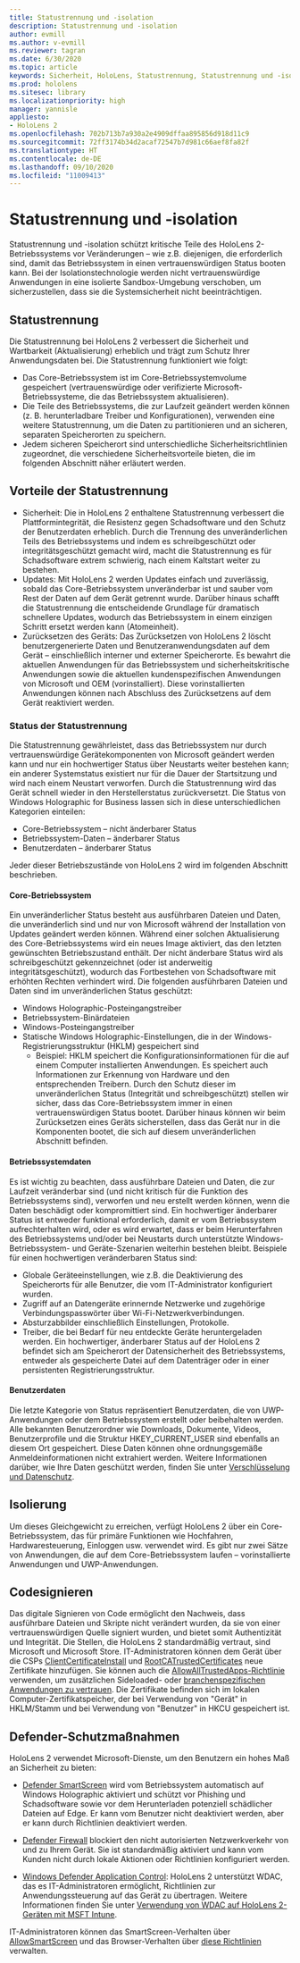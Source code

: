 ```yaml
---
title: Statustrennung und -isolation
description: Statustrennung und -isolation
author: evmill
ms.author: v-evmill
ms.reviewer: tagran
ms.date: 6/30/2020
ms.topic: article
keywords: Sicherheit, HoloLens, Statustrennung, Statustrennung und -isolation, HoloLens 2, HoloLens2 Sicherheit, Sicherheitsübersicht, Sicherheitsarchitektur, Architektur, HoloLens 2-Architektur
ms.prod: hololens
ms.sitesec: library
ms.localizationpriority: high
manager: yannisle
appliesto:
- HoloLens 2
ms.openlocfilehash: 702b713b7a930a2e4909dffaa895856d918d11c9
ms.sourcegitcommit: 72ff3174b34d2acaf72547b7d981c66aef8fa82f
ms.translationtype: HT
ms.contentlocale: de-DE
ms.lasthandoff: 09/10/2020
ms.locfileid: "11009413"
---
```

# Statustrennung und -isolation

Statustrennung und -isolation schützt kritische Teile des HoloLens 2-Betriebssystems vor Veränderungen – wie z.B. diejenigen, die erforderlich sind, damit das Betriebssystem in einen vertrauenswürdigen Status booten kann. Bei der Isolationstechnologie werden nicht vertrauenswürdige Anwendungen in eine isolierte Sandbox-Umgebung verschoben, um sicherzustellen, dass sie die Systemsicherheit nicht beeinträchtigen.

## Statustrennung

Die Statustrennung bei HoloLens 2 verbessert die Sicherheit und Wartbarkeit (Aktualisierung) erheblich und trägt zum Schutz Ihrer Anwendungsdaten bei.  Die Statustrennung funktioniert wie folgt:
  * Das Core-Betriebssystem ist im Core-Betriebssystemvolume gespeichert (vertrauenswürdige oder verifizierte Microsoft-Betriebssysteme, die das Betriebssystem aktualisieren).
  * Die Teile des Betriebssystems, die zur Laufzeit geändert werden können (z. B. herunterladbare Treiber und Konfigurationen), verwenden eine weitere Statustrennung, um die Daten zu partitionieren und an sicheren, separaten Speicherorten zu speichern.
  * Jedem sicheren Speicherort sind unterschiedliche Sicherheitsrichtlinien zugeordnet, die verschiedene Sicherheitsvorteile bieten, die im folgenden Abschnitt näher erläutert werden.

## Vorteile der Statustrennung

  * Sicherheit: Die in HoloLens 2 enthaltene Statustrennung verbessert die Plattformintegrität, die Resistenz gegen Schadsoftware und den Schutz der Benutzerdaten erheblich. Durch die Trennung des unveränderlichen Teils des Betriebssystems und indem es schreibgeschützt oder integritätsgeschützt gemacht wird, macht die Statustrennung es für Schadsoftware extrem schwierig, nach einem Kaltstart weiter zu bestehen. 
  * Updates: Mit HoloLens 2 werden Updates einfach und zuverlässig, sobald das Core-Betriebssystem unveränderbar ist und sauber vom Rest der Daten auf dem Gerät getrennt wurde.  Darüber hinaus schafft die Statustrennung die entscheidende Grundlage für dramatisch schnellere Updates, wodurch das Betriebssystem in einem einzigen Schritt ersetzt werden kann (Atomeinheit).
  * Zurücksetzen des Geräts: Das Zurücksetzen von HoloLens 2 löscht benutzergenerierte Daten und Benutzeranwendungsdaten auf dem Gerät – einschließlich interner und externer Speicherorte. Es bewahrt die aktuellen Anwendungen für das Betriebssystem und sicherheitskritische Anwendungen sowie die aktuellen kundenspezifischen Anwendungen von Microsoft und OEM (vorinstalliert). Diese vorinstallierten Anwendungen können nach Abschluss des Zurücksetzens auf dem Gerät reaktiviert werden.

### Status der Statustrennung

Die Statustrennung gewährleistet, dass das Betriebssystem nur durch vertrauenswürdige Gerätekomponenten von Microsoft geändert werden kann und nur ein hochwertiger Status über Neustarts weiter bestehen kann; ein anderer Systemstatus existiert nur für die Dauer der Startsitzung und wird nach einem Neustart verworfen. Durch die Statustrennung wird das Gerät schnell wieder in den Herstellerstatus zurückversetzt. Die Status von Windows Holographic for Business lassen sich in diese unterschiedlichen Kategorien einteilen:
  * Core-Betriebssystem – nicht änderbarer Status
  * Betriebssystem-Daten – änderbarer Status 
  * Benutzerdaten – änderbarer Status

Jeder dieser Betriebszustände von HoloLens 2 wird im folgenden Abschnitt beschrieben.

#### Core-Betriebssystem

Ein unveränderlicher Status besteht aus ausführbaren Dateien und Daten, die unveränderlich sind und nur von Microsoft während der Installation von Updates geändert werden können. Während einer solchen Aktualisierung des Core-Betriebssystems wird ein neues Image aktiviert, das den letzten gewünschten Betriebszustand enthält.
Der nicht änderbare Status wird als schreibgeschützt gekennzeichnet (oder ist anderweitig integritätsgeschützt), wodurch das Fortbestehen von Schadsoftware mit erhöhten Rechten verhindert wird. Die folgenden ausführbaren Dateien und Daten sind im unveränderlichen Status geschützt:
  * Windows Holographic-Posteingangstreiber
  * Betriebssystem-Binärdateien
  * Windows-Posteingangstreiber
  * Statische Windows Holographic-Einstellungen, die in der Windows-Registrierungsstruktur (HKLM) gespeichert sind
    * Beispiel: HKLM speichert die Konfigurationsinformationen für die auf einem Computer installierten Anwendungen. Es speichert auch Informationen zur Erkennung von Hardware und den entsprechenden Treibern.
Durch den Schutz dieser im unveränderlichen Status (Integrität und schreibgeschützt) stellen wir sicher, dass das Core-Betriebssystem immer in einen vertrauenswürdigen Status bootet. Darüber hinaus können wir beim Zurücksetzen eines Geräts sicherstellen, dass das Gerät nur in die Komponenten bootet, die sich auf diesem unveränderlichen Abschnitt befinden. 

#### Betriebssystemdaten 

Es ist wichtig zu beachten, dass ausführbare Dateien und Daten, die zur Laufzeit veränderbar sind (und nicht kritisch für die Funktion des Betriebssystems sind), verworfen und neu erstellt werden können, wenn die Daten beschädigt oder kompromittiert sind. Ein hochwertiger änderbarer Status ist entweder funktional erforderlich, damit er vom Betriebssystem aufrechterhalten wird, oder es wird erwartet, dass er beim Herunterfahren des Betriebssystems und/oder bei Neustarts durch unterstützte Windows-Betriebssystem- und Geräte-Szenarien weiterhin bestehen bleibt. Beispiele für einen hochwertigen veränderbaren Status sind:
  * Globale Geräteeinstellungen, wie z.B. die Deaktivierung des Speicherorts für alle Benutzer, die vom IT-Administrator konfiguriert wurden.
  * Zugriff auf an Datengeräte erinnernde Netzwerke und zugehörige Verbindungspasswörter über Wi-Fi-Netzwerkverbindungen.
  * Absturzabbilder einschließlich Einstellungen, Protokolle.
  * Treiber, die bei Bedarf für neu entdeckte Geräte heruntergeladen werden.
Ein hochwertiger, änderbarer Status auf der HoloLens 2 befindet sich am Speicherort der Datensicherheit des Betriebssystems, entweder als gespeicherte Datei auf dem Datenträger oder in einer persistenten Registrierungsstruktur.

#### Benutzerdaten

Die letzte Kategorie von Status repräsentiert Benutzerdaten, die von UWP-Anwendungen oder dem Betriebssystem erstellt oder beibehalten werden. Alle bekannten Benutzerordner wie Downloads, Dokumente, Videos, Benutzerprofile und die Struktur HKEY_CURRENT_USER sind ebenfalls an diesem Ort gespeichert. Diese Daten können ohne ordnungsgemäße Anmeldeinformationen nicht extrahiert werden. Weitere Informationen darüber, wie Ihre Daten geschützt werden, finden Sie unter [Verschlüsselung und Datenschutz](security-encryption-data-protection.md).

##  Isolierung

Um dieses Gleichgewicht zu erreichen, verfügt HoloLens 2 über ein Core-Betriebssystem, das für primäre Funktionen wie Hochfahren, Hardwaresteuerung, Einloggen usw. verwendet wird. Es gibt nur zwei Sätze von Anwendungen, die auf dem Core-Betriebssystem laufen – vorinstallierte Anwendungen und UWP-Anwendungen.

## Codesignieren

Das digitale Signieren von Code ermöglicht den Nachweis, dass ausführbare Dateien und Skripte nicht verändert wurden, da sie von einer vertrauenswürdigen Quelle signiert wurden, und bietet somit Authentizität und Integrität. Die Stellen, die HoloLens 2 standardmäßig vertraut, sind Microsoft und Microsoft Store. IT-Administratoren können dem Gerät über die CSPs [ClientCertificateInstall](https://docs.microsoft.com/windows/client-management/mdm/clientcertificateinstall-csp) und [RootCATrustedCertificates](https://docs.microsoft.com/windows/client-management/mdm/rootcacertificates-csp) neue Zertifikate hinzufügen. Sie können auch die [AllowAllTrustedApps-Richtlinie](https://docs.microsoft.com/windows/client-management/mdm/policy-csp-applicationmanagement#applicationmanagement-allowalltrustedapps) verwenden, um zusätzlichen Sideloaded- oder [branchenspezifischen Anwendungen zu vertrauen](https://docs.microsoft.com/intune/apps/lob-apps-windows). Die Zertifikate befinden sich im lokalen Computer-Zertifikatspeicher, der bei Verwendung von "Gerät" in HKLM/Stamm und bei Verwendung von "Benutzer" in HKCU gespeichert ist.

## Defender-Schutzmaßnahmen
HoloLens 2 verwendet Microsoft-Dienste, um den Benutzern ein hohes Maß an Sicherheit zu bieten:

* [Defender SmartScreen](https://docs.microsoft.com/windows/security/threat-protection/microsoft-defender-smartscreen/microsoft-defender-smartscreen-overview) wird vom Betriebssystem automatisch auf Windows Holographic aktiviert und schützt vor Phishing und Schadsoftware sowie vor dem Herunterladen potenziell schädlicher Dateien auf Edge. Er kann vom Benutzer nicht deaktiviert werden, aber er kann durch Richtlinien deaktiviert werden.

* [Defender Firewall](https://docs.microsoft.com/windows/security/threat-protection/windows-firewall/windows-firewall-with-advanced-security) blockiert den nicht autorisierten Netzwerkverkehr von und zu Ihrem Gerät. Sie ist standardmäßig aktiviert und kann vom Kunden nicht durch lokale Aktionen oder Richtlinien konfiguriert werden. 

* [Windows Defender Application Control](https://docs.microsoft.com/windows/security/threat-protection/windows-defender-application-control/wdac-and-applocker-overview):  HoloLens 2 unterstützt WDAC, das es IT-Administratoren ermöglicht, Richtlinien zur Anwendungssteuerung auf das Gerät zu übertragen. Weitere Informationen finden Sie unter [Verwendung von WDAC auf HoloLens 2-Geräten mit MSFT Intune](https://docs.microsoft.com/mem/intune/configuration/custom-profile-hololens). 

IT-Administratoren können das SmartScreen-Verhalten über [AllowSmartScreen](https://docs.microsoft.com/windows/client-management/mdm/policy-csp-browser#browser-allowsmartscreen) und das Browser-Verhalten über [diese Richtlinien](https://docs.microsoft.com/windows/client-management/mdm/policy-csps-supported-by-hololens2) verwalten. 

